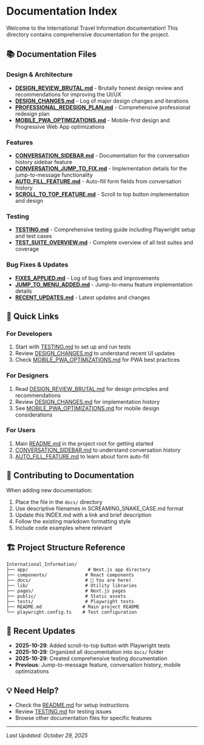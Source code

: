 # Documentation Index

Welcome to the International Travel Information documentation! This directory contains comprehensive documentation for the project.

## 📚 Documentation Files

### Design & Architecture

- **[DESIGN_REVIEW_BRUTAL.md](./DESIGN_REVIEW_BRUTAL.md)** - Brutally honest design review and recommendations for improving the UI/UX
- **[DESIGN_CHANGES.md](./DESIGN_CHANGES.md)** - Log of major design changes and iterations
- **[PROFESSIONAL_REDESIGN_PLAN.md](./PROFESSIONAL_REDESIGN_PLAN.md)** - Comprehensive professional redesign plan
- **[MOBILE_PWA_OPTIMIZATIONS.md](./MOBILE_PWA_OPTIMIZATIONS.md)** - Mobile-first design and Progressive Web App optimizations

### Features

- **[CONVERSATION_SIDEBAR.md](./CONVERSATION_SIDEBAR.md)** - Documentation for the conversation history sidebar feature
- **[CONVERSATION_JUMP_TO_FIX.md](./CONVERSATION_JUMP_TO_FIX.md)** - Implementation details for the jump-to-message functionality
- **[AUTO_FILL_FEATURE.md](./AUTO_FILL_FEATURE.md)** - Auto-fill form fields from conversation history
- **[SCROLL_TO_TOP_FEATURE.md](./SCROLL_TO_TOP_FEATURE.md)** - Scroll to top button implementation and design

### Testing

- **[TESTING.md](./TESTING.md)** - Comprehensive testing guide including Playwright setup and test cases
- **[TEST_SUITE_OVERVIEW.md](./TEST_SUITE_OVERVIEW.md)** - Complete overview of all test suites and coverage

### Bug Fixes & Updates

- **[FIXES_APPLIED.md](./FIXES_APPLIED.md)** - Log of bug fixes and improvements
- **[JUMP_TO_MENU_ADDED.md](./JUMP_TO_MENU_ADDED.md)** - Jump-to-menu feature implementation details
- **[RECENT_UPDATES.md](./RECENT_UPDATES.md)** - Latest updates and changes

## 🚀 Quick Links

### For Developers

1. Start with [TESTING.md](./TESTING.md) to set up and run tests
2. Review [DESIGN_CHANGES.md](./DESIGN_CHANGES.md) to understand recent UI updates
3. Check [MOBILE_PWA_OPTIMIZATIONS.md](./MOBILE_PWA_OPTIMIZATIONS.md) for PWA best practices

### For Designers

1. Read [DESIGN_REVIEW_BRUTAL.md](./DESIGN_REVIEW_BRUTAL.md) for design principles and recommendations
2. Review [DESIGN_CHANGES.md](./DESIGN_CHANGES.md) for implementation history
3. See [MOBILE_PWA_OPTIMIZATIONS.md](./MOBILE_PWA_OPTIMIZATIONS.md) for mobile design considerations

### For Users

1. Main [README.md](../README.md) in the project root for getting started
2. [CONVERSATION_SIDEBAR.md](./CONVERSATION_SIDEBAR.md) to understand conversation history
3. [AUTO_FILL_FEATURE.md](./AUTO_FILL_FEATURE.md) to learn about form auto-fill

## 📝 Contributing to Documentation

When adding new documentation:

1. Place the file in the `docs/` directory
2. Use descriptive filenames in SCREAMING_SNAKE_CASE.md format
3. Update this INDEX.md with a link and brief description
4. Follow the existing markdown formatting style
5. Include code examples where relevant

## 🏗️ Project Structure Reference

```
International_Information/
├── app/                      # Next.js app directory
├── components/              # React components
├── docs/                    # 📍 You are here!
├── lib/                     # Utility libraries
├── pages/                   # Next.js pages
├── public/                  # Static assets
├── tests/                   # Playwright tests
├── README.md               # Main project README
└── playwright.config.ts    # Test configuration
```

## 🔄 Recent Updates

- **2025-10-29**: Added scroll-to-top button with Playwright tests
- **2025-10-29**: Organized all documentation into `docs/` folder
- **2025-10-29**: Created comprehensive testing documentation
- **Previous**: Jump-to-message feature, conversation history, mobile optimizations

## 💡 Need Help?

- Check the [README.md](../README.md) for setup instructions
- Review [TESTING.md](./TESTING.md) for testing issues
- Browse other documentation files for specific features

---

*Last Updated: October 29, 2025*

